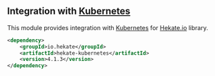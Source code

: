 ## Integration with [Kubernetes](https://kubernetes.io)

This module provides integration with [Kubernetes](https://kubernetes.io)
for [Hekate.io](https://github.com/hekate-io/hekate) library.
 
 ```xml
 <dependency>
     <groupId>io.hekate</groupId>
     <artifactId>hekate-kubernetes</artifactId>
     <version>4.1.3</version>
 </dependency>
 ```
